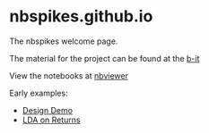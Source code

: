 # nbspikes.github.io

The nbspikes welcome page.

The material for the project can be found at the [b-it](http://www.b-it-center.de/b-it-programmes/teaching-material/p3ml/)

View the notebooks at [nbviewer](https://nbviewer.jupyter.org/github/nbspikes/)

Early examples:
  * [Design Demo](https://nbviewer.jupyter.org/github/nbspikes/style/blob/master/DesignDemo.ipynb)
  * [LDA on Returns](https://nbviewer.jupyter.org/github/nbspikes/lda/blob/master/LDA%20on%20Returns.ipynb)
